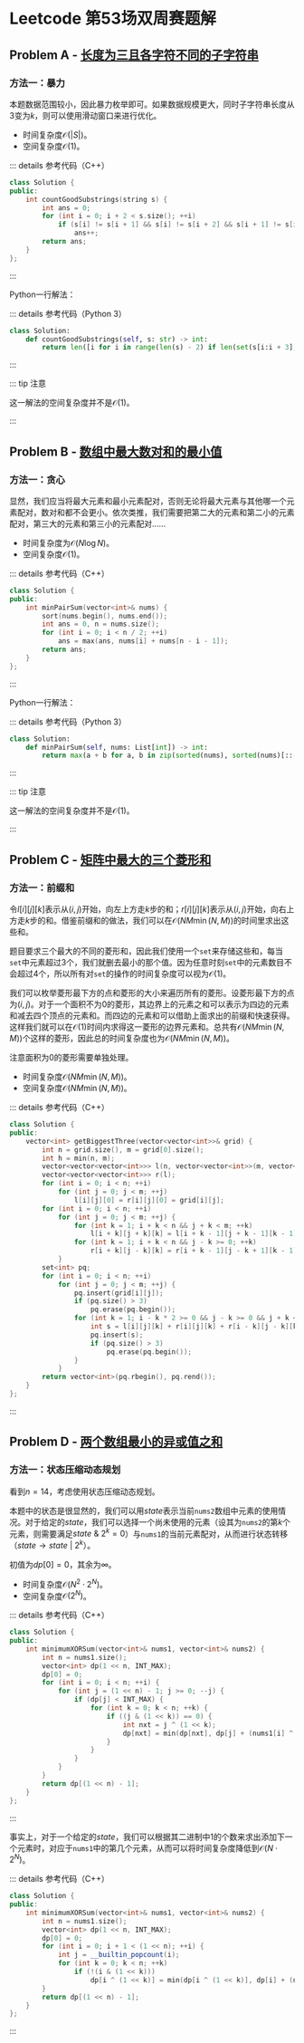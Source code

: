 # Leetcode 第53场双周赛题解

## Problem A - [长度为三且各字符不同的子字符串](https://leetcode-cn.com/problems/substrings-of-size-three-with-distinct-characters/)

### 方法一：暴力

本题数据范围较小，因此暴力枚举即可。如果数据规模更大，同时子字符串长度从$3$变为$k$，则可以使用滑动窗口来进行优化。

- 时间复杂度$\mathcal{O}(|S|)$。
- 空间复杂度$\mathcal{O}(1)$。

::: details 参考代码（C++）

```cpp
class Solution {
public:
    int countGoodSubstrings(string s) {
        int ans = 0;
        for (int i = 0; i + 2 < s.size(); ++i)
            if (s[i] != s[i + 1] && s[i] != s[i + 2] && s[i + 1] != s[i + 2])
                ans++;
        return ans;
    }
};
```

:::

Python一行解法：

::: details 参考代码（Python 3）

```python
class Solution:
    def countGoodSubstrings(self, s: str) -> int:
        return len([i for i in range(len(s) - 2) if len(set(s[i:i + 3])) == 3])
```

:::

::: tip 注意

这一解法的空间复杂度并不是$\mathcal{O}(1)$。

:::

## Problem B - [数组中最大数对和的最小值](https://leetcode-cn.com/problems/minimize-maximum-pair-sum-in-array/)

### 方法一：贪心

显然，我们应当将最大元素和最小元素配对，否则无论将最大元素与其他哪一个元素配对，数对和都不会更小。依次类推，我们需要把第二大的元素和第二小的元素配对，第三大的元素和第三小的元素配对……

- 时间复杂度为$\mathcal{O}(N\log N)$。
- 空间复杂度$\mathcal{O}(1)$。

::: details 参考代码（C++）

```cpp
class Solution {
public:
    int minPairSum(vector<int>& nums) {
        sort(nums.begin(), nums.end());
        int ans = 0, n = nums.size();
        for (int i = 0; i < n / 2; ++i)
            ans = max(ans, nums[i] + nums[n - i - 1]);
        return ans;
    }
};
```

:::

Python一行解法：

::: details 参考代码（Python 3）

```python
class Solution:
    def minPairSum(self, nums: List[int]) -> int:
        return max(a + b for a, b in zip(sorted(nums), sorted(nums)[::-1]))
```

:::

::: tip 注意

这一解法的空间复杂度并不是$\mathcal{O}(1)$。

:::

## Problem C - [矩阵中最大的三个菱形和](https://leetcode-cn.com/problems/get-biggest-three-rhombus-sums-in-a-grid/)

### 方法一：前缀和

令$l[i][j][k]$表示从$(i,j)$开始，向左上方走$k$步的和；$r[i][j][k]$表示从$(i,j)$开始，向右上方走$k$步的和。借鉴前缀和的做法，我们可以在$\mathcal{O}(NM\min(N,M))$的时间里求出这些和。

题目要求三个最大的不同的菱形和，因此我们使用一个`set`来存储这些和，每当`set`中元素超过$3$个，我们就删去最小的那个值。因为任意时刻`set`中的元素数目不会超过$4$个，所以所有对`set`的操作的时间复杂度可以视为$\mathcal{O}(1)$。

我们可以枚举菱形最下方的点和菱形的大小来遍历所有的菱形。设菱形最下方的点为$(i,j)$。对于一个面积不为$0$的菱形，其边界上的元素之和可以表示为四边的元素和减去四个顶点的元素和。而四边的元素和可以借助上面求出的前缀和快速获得。这样我们就可以在$\mathcal{O}(1)$时间内求得这一菱形的边界元素和。总共有$\mathcal{O}(NM\min(N,M))$个这样的菱形，因此总的时间复杂度也为$\mathcal{O}(NM\min(N,M))$。

注意面积为$0$的菱形需要单独处理。

- 时间复杂度$\mathcal{O}(NM\min(N,M))$。
- 空间复杂度$\mathcal{O}(NM\min(N,M))$。

::: details 参考代码（C++）

```cpp
class Solution {
public:
    vector<int> getBiggestThree(vector<vector<int>>& grid) {
        int n = grid.size(), m = grid[0].size();
        int h = min(n, m);
        vector<vector<vector<int>>> l(n, vector<vector<int>>(m, vector<int>(h)));
        vector<vector<vector<int>>> r(l);
        for (int i = 0; i < n; ++i)
            for (int j = 0; j < m; ++j)
                l[i][j][0] = r[i][j][0] = grid[i][j];
        for (int i = 0; i < n; ++i)
            for (int j = 0; j < m; ++j) {
                for (int k = 1; i + k < n && j + k < m; ++k)
                    l[i + k][j + k][k] = l[i + k - 1][j + k - 1][k - 1] + grid[i + k][j + k]; 
                for (int k = 1; i + k < n && j - k >= 0; ++k)
                    r[i + k][j - k][k] = r[i + k - 1][j - k + 1][k - 1] + grid[i + k][j - k];
            }
        set<int> pq;
        for (int i = 0; i < n; ++i)
            for (int j = 0; j < m; ++j) {
                pq.insert(grid[i][j]);
                if (pq.size() > 3)
                    pq.erase(pq.begin());
                for (int k = 1; i - k * 2 >= 0 && j - k >= 0 && j + k < m; ++k) {
                    int s = l[i][j][k] + r[i][j][k] + r[i - k][j - k][k] + l[i - k][j + k][k] - grid[i][j] - grid[i - k][j - k] - grid[i - k][j + k] - grid[i - 2 * k][j];
                    pq.insert(s);
                    if (pq.size() > 3)
                        pq.erase(pq.begin());
                }
            }
        return vector<int>(pq.rbegin(), pq.rend());
    }
};
```

:::

## Problem D - [两个数组最小的异或值之和](https://leetcode-cn.com/problems/minimum-xor-sum-of-two-arrays/)

### 方法一：状态压缩动态规划

看到$n=14$，考虑使用状态压缩动态规划。

本题中的状态是很显然的，我们可以用$state$表示当前`nums2`数组中元素的使用情况。对于给定的$state$，我们可以选择一个尚未使用的元素（设其为`nums2`的第$k$个元素，则需要满足$state\ \&\ 2^k=0$）与`nums1`的当前元素配对，从而进行状态转移（$state\rightarrow state\ |\ 2^k$）。

初值为$dp[0]=0$，其余为$\infty$。

- 时间复杂度$\mathcal{O}(N^2\cdot2^N)$。
- 空间复杂度$\mathcal{O}(2^N)$。

::: details 参考代码（C++）

```cpp
class Solution {
public:
    int minimumXORSum(vector<int>& nums1, vector<int>& nums2) {
        int n = nums1.size();
        vector<int> dp(1 << n, INT_MAX);
        dp[0] = 0;
        for (int i = 0; i < n; ++i) {
            for (int j = (1 << n) - 1; j >= 0; --j) {
                if (dp[j] < INT_MAX) {
                    for (int k = 0; k < n; ++k) {
                        if ((j & (1 << k)) == 0) {
                            int nxt = j ^ (1 << k);
                            dp[nxt] = min(dp[nxt], dp[j] + (nums1[i] ^ nums2[k]));
                        }
                    }
                }
            }
        }
        return dp[(1 << n) - 1];
    }
};
```

:::

事实上，对于一个给定的$state$，我们可以根据其二进制中$1$的个数来求出添加下一个元素时，对应于`nums1`中的第几个元素，从而可以将时间复杂度降低到$\mathcal{O}(N\cdot2^N)$。

::: details 参考代码（C++）

```cpp
class Solution {
public:
    int minimumXORSum(vector<int>& nums1, vector<int>& nums2) {
        int n = nums1.size();
        vector<int> dp(1 << n, INT_MAX);
        dp[0] = 0;
        for (int i = 0; i + 1 < (1 << n); ++i) {
            int j = __builtin_popcount(i);
            for (int k = 0; k < n; ++k)
                if (!(i & (1 << k)))
                    dp[i ^ (1 << k)] = min(dp[i ^ (1 << k)], dp[i] + (nums1[j] ^ nums2[k]));
        }
        return dp[(1 << n) - 1];
    }
};
```

:::

<Utterances />
